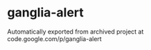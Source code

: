 ganglia-alert
=============

Automatically exported from archived project at code.google.com/p/ganglia-alert
